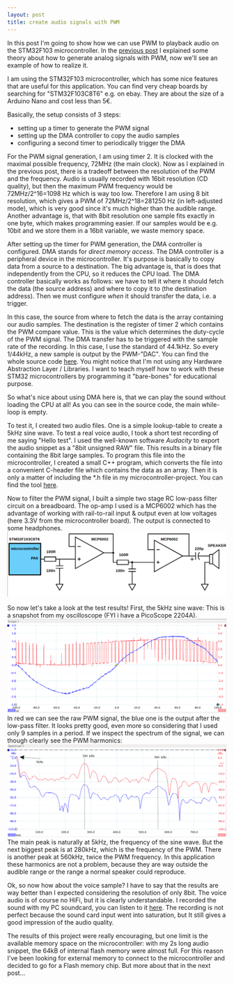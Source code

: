 ```yaml
---
layout: post
title: create audio signals with PWM
---
```


In this post I'm going to show how we can use PWM to playback audio on the STM32F103 microcontroller. In the [previous post](https://marcelmg.github.io/pwm_left_vs_centered/) I explained some theory about how to generate analog signals with PWM, now we'll see an example of how to realize it.

I am using the STM32F103 microcontroller, which has some nice features that are useful for this application. You can find very cheap boards by searching for "STM32F103C8T6" e.g. on ebay. They are about the size of a Arduino Nano and cost less than 5€. 

Basically, the setup consists of 3 steps:
* setting up a timer to generate the PWM signal
* setting up the DMA controller to copy the audio samples
* configuring a second timer to periodically trigger the DMA

For the PWM signal generation, I am using timer 2. It is clocked with the maximal possible frequency, 72MHz (the main clock). Now as I explained in the previous post, there is a tradeoff between the resolution of the PWM and the frequency. Audio is usually recorded with 16bit resolution (CD quality), but then the maximum PWM frequency would be 72MHz/2^16=1098 Hz which is way too low. Therefore I am using 8 bit resolution, which gives a PWM of 72MHz/2^18=281250 Hz (in left-adjusted mode), which is very good since it's much higher than the audible range. Another advantage is, that with 8bit resolution one sample fits exactly in one byte, which makes programming easier. If our samples would be e.g. 10bit and we store them in a 16bit variable, we waste memory space.

After setting up the timer for PWM generation, the DMA controller is configured. DMA stands for *direct memory access*. The DMA controller is a peripheral device in the microcontroller. It's purpose is basically to copy data from a source to a destination. The big advantage is, that is does that independently from the CPU, so it reduces the CPU load. The DMA controller basically works as follows: we have to tell it where it should fetch the data (the source address) and where to copy it to (the destination address). Then we must configure *when* it should transfer the data, i.e. a trigger.

In this case, the source from where to fetch the data is the array containing our audio samples. The destination is the register of timer 2 which contains the PWM compare value. This is the value which determines the duty-cycle of the PWM signal. The DMA transfer has to be triggered with the sample rate of the recording. In this case, I use the standard of 44.1kHz. So every 1/44kHz, a new sample is output by the PWM-"DAC". You can find the whole source code [here](https://github.com/MarcelMG/STM32F103C8T6/tree/master/PWM_DAC_SOUND). You might notice that I'm not using any Hardware Abstraction Layer / Libraries. I want to teach myself how to work with these STM32 microcontrollers by programming it "bare-bones" for educational purpose. 

So what's nice about using DMA here is, that we can play the sound without loading the CPU at all! As you can see in the source code, the main while-loop is empty.

To test it, I created two audio files. One is a simple lookup-table to create a 5kHz sine wave. To test a real voice audio, I took a short test recording of me saying "Hello test". I used the well-known software *Audacity* to export the audio snippet as a "8bit unsigned RAW" file. This results in a binary file containing the 8bit large samples. To program this file into the microcontroller, I created a small C++ program, which converts the file into a convenient C-header file which contains the data as an array. Then it is only a matter of including the *.h file in my microcontroller-project. You can find the tool [here](https://github.com/MarcelMG/Miscellaneous/blob/master/8bit_raw_audio_2_c_header_converter/main.cpp).

Now to filter the PWM signal, I built a simple two stage RC low-pass filter circuit on a breadboard. The op-amp I used is a MCP6002 which has the advantage of working with rail-to-rail input & output even at low voltages (here 3.3V from the microcontroller board). The output is connected to some headphones.
![pwm_dac_filter_schematic](https://raw.githubusercontent.com/MarcelMG/marcelmg.github.io/master/images/pwm_dac_filter_schematic.png)

So now let's take a look at the test results! First, the 5kHz sine wave: This is a snapshot from my oscilloscope (FYI i have a PicoScope 2204A).
![280kHz_PWM_5kHz_sine](https://raw.githubusercontent.com/MarcelMG/marcelmg.github.io/master/images/280kHz_PWM_5kHz_sine.png)
In red we can see the raw PWM signal, the blue one is the output after the low-pass filter. It looks pretty good, even more so considering that I used only 9 samples in a period. If we inspect the spectrum of the signal, we can though clearly see the PWM harmonics:
![280kHz_PWM_5kHz_sine_red_pwm_blue_filtered16kHz](https://raw.githubusercontent.com/MarcelMG/marcelmg.github.io/master/images/280kHz_PWM_5kHz_sine_red_pwm_blue_filtered16kHz.png)
The main peak is naturally at 5kHz, the frequency of the sine wave. But the next biggest peak is at 280kHz, which is the frequency of the PWM. There is another peak at 560kHz, twice the PWM frequency. In this application these harmonics are not a problem, because they are way outside the audible range or the range a normal speaker could reproduce.

Ok, so now how about the voice sample? I have to say that the results are way better than I expected considering the resolution of only 8bit. The voice audio is of course no HiFi, but it is clearly understandable. I recorded the sound with my PC soundcard, you can listen to it [here](https://raw.githubusercontent.com/MarcelMG/marcelmg.github.io/master/misc/PWM_DAC_test_sound.mp3). The recording is not perfect because the sound card input went into saturation, but It still gives a good impression of the audio quality.

The results of this project were really encouraging, but one limit is the available memory space on the microcontroller: with my 2s long audio snippet, the 64kB of internal flash memory were almost full. For this reason I've been looking for external memory to connect to the microcontroller and decided to go for a Flash memory chip. But more about that in the next post...
